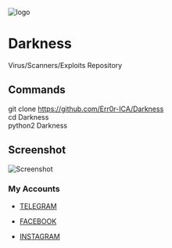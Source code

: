 ![logo](https://i.postimg.cc/rpGFNGSV/Screenshot-20200930-061325-Chrome.jpg)

# Darkness
Virus/Scanners/Exploits Repository 

## Commands
git clone https://github.com/Err0r-ICA/Darkness <br>
cd Darkness <br>
python2 Darkness <br>

## Screenshot 
![Screenshot](https://i.postimg.cc/FmSMd6JQ/Screenshot-20200425-150032-Termux.jpg) 

### My Accounts

* [TELEGRAM](https://t.me/termuxxhacking)

* [FACEBOOK](https://www.facebook.com/termuxxhacking)

* [INSTAGRAM](https://instagram.com/termux_hacking)

